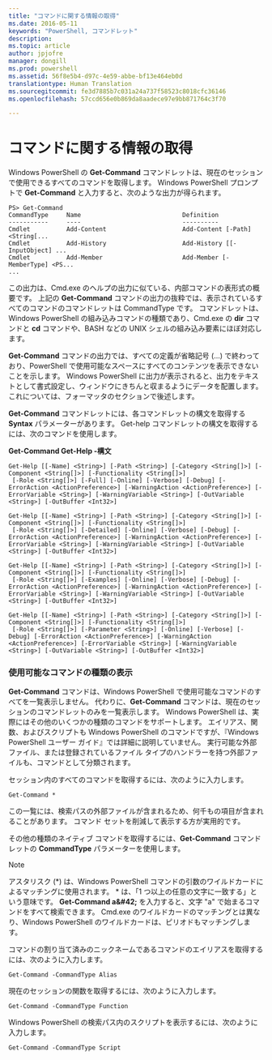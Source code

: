 ```yaml
---
title: "コマンドに関する情報の取得"
ms.date: 2016-05-11
keywords: "PowerShell, コマンドレット"
description: 
ms.topic: article
author: jpjofre
manager: dongill
ms.prod: powershell
ms.assetid: 56f8e5b4-d97c-4e59-abbe-bf13e464eb0d
translationtype: Human Translation
ms.sourcegitcommit: fe3d7885b7c031a24a737f58523c8018cfc36146
ms.openlocfilehash: 57ccd656e0b869da8aadece97e9bb871764c3f70

---
```


# コマンドに関する情報の取得
Windows PowerShell の **Get-Command** コマンドレットは、現在のセッションで使用できるすべてのコマンドを取得します。 Windows PowerShell プロンプトで **Get-Command** と入力すると、次のような出力が得られます。

```
PS> Get-Command
CommandType     Name                            Definition
-----------     ----                            ----------
Cmdlet          Add-Content                     Add-Content [-Path] <String[...
Cmdlet          Add-History                     Add-History [[-InputObject] ...
Cmdlet          Add-Member                      Add-Member [-MemberType] <PS...
...
```

この出力は、Cmd.exe のヘルプの出力に似ている、内部コマンドの表形式の概要です。 上記の **Get-Command** コマンドの出力の抜粋では、表示されているすべてのコマンドのコマンドレットは CommandType です。 コマンドレットは、Windows PowerShell の組み込みコマンドの種類であり、Cmd.exe の **dir** コマンドと **cd** コマンドや、BASH などの UNIX シェルの組み込み要素にほぼ対応します。

**Get-Command** コマンドの出力では、すべての定義が省略記号 (...) で終わっており、PowerShell で使用可能なスペースにすべてのコンテンツを表示できないことを示します。 Windows PowerShell に出力が表示されると、出力をテキストとして書式設定し、ウィンドウにきちんと収まるようにデータを配置します。 これについては、フォーマッタのセクションで後述します。

**Get-Command** コマンドレットには、各コマンドレットの構文を取得する **Syntax** パラメーターがあります。 Get-help コマンドレットの構文を取得するには、次のコマンドを使用します。

**Get-Command Get-Help -構文**

```
Get-Help [[-Name] <String>] [-Path <String>] [-Category <String[]>] [-Component <String[]>] [-Functionality <String[]>]
 [-Role <String[]>] [-Full] [-Online] [-Verbose] [-Debug] [-ErrorAction <ActionPreference>] [-WarningAction <ActionPreference>] [-ErrorVariable <String>] [-WarningVariable <String>] [-OutVariable <String>] [-OutBuffer <Int32>]

Get-Help [[-Name] <String>] [-Path <String>] [-Category <String[]>] [-Component <String[]>] [-Functionality <String[]>]
 [-Role <String[]>] [-Detailed] [-Online] [-Verbose] [-Debug] [-ErrorAction <ActionPreference>] [-WarningAction <ActionPreference>] [-ErrorVariable <String>] [-WarningVariable <String>] [-OutVariable <String>] [-OutBuffer <Int32>]

Get-Help [[-Name] <String>] [-Path <String>] [-Category <String[]>] [-Component <String[]>] [-Functionality <String[]>]
 [-Role <String[]>] [-Examples] [-Online] [-Verbose] [-Debug] [-ErrorAction <ActionPreference>] [-WarningAction <ActionPreference>] [-ErrorVariable <String>] [-WarningVariable <String>] [-OutVariable <String>] [-OutBuffer <Int32>]

Get-Help [[-Name] <String>] [-Path <String>] [-Category <String[]>] [-Component <String[]>] [-Functionality <String[]>]
 [-Role <String[]>] [-Parameter <String>] [-Online] [-Verbose] [-Debug] [-ErrorAction <ActionPreference>] [-WarningAction <ActionPreference>] [-ErrorVariable <String>] [-WarningVariable <String>] [-OutVariable <String>] [-OutBuffer <Int32>]
```

### 使用可能なコマンドの種類の表示
**Get-Command** コマンドは、Windows PowerShell で使用可能なコマンドのすべてを一覧表示しません。 代わりに、**Get-Command** コマンドは、現在のセッションのコマンドレットのみを一覧表示します。 Windows PowerShell は、実際にはその他のいくつかの種類のコマンドをサポートします。 エイリアス、関数、およびスクリプトも Windows PowerShell のコマンドですが、『Windows PowerShell ユーザー ガイド』では詳細に説明していません。 実行可能な外部ファイル、または登録されているファイル タイプのハンドラーを持つ外部ファイルも、コマンドとして分類されます。

セッション内のすべてのコマンドを取得するには、次のように入力します。

```
Get-Command *
```

この一覧には、検索パスの外部ファイルが含まれるため、何千もの項目が含まれることがあります。 コマンド セットを削減して表示する方が実用的です。

その他の種類のネイティブ コマンドを取得するには、**Get-Command** コマンドレットの **CommandType** パラメーターを使用します。

> [!NOTE]
> アスタリスク (\*) は、Windows PowerShell コマンドの引数のワイルドカードによるマッチングに使用されます。 \* は、「1 つ以上の任意の文字に一致する」という意味です。 **Get-Command a\&#42;** を入力すると、文字 "a" で始まるコマンドをすべて検索できます。 Cmd.exe のワイルドカードのマッチングとは異なり、Windows PowerShell のワイルドカードは、ピリオドもマッチングします。

コマンドの割り当て済みのニックネームであるコマンドのエイリアスを取得するには、次のように入力します。

```
Get-Command -CommandType Alias
```

現在のセッションの関数を取得するには、次のように入力します。

```
Get-Command -CommandType Function
```

Windows PowerShell の検索パス内のスクリプトを表示するには、次のように入力します。

```
Get-Command -CommandType Script
```




<!--HONumber=Oct16_HO1-->


